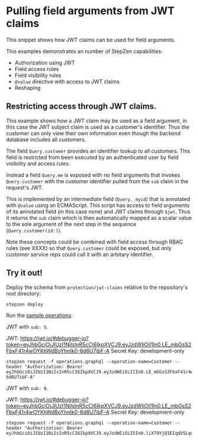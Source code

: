 # Pulling field arguments from JWT claims

This snippet shows how JWT claims can be used for field arguments.

This examples demonstrates an number of StepZen capabilities:

- Authorization using JWT
- Field access rules
- Field visibility rules
- `@value` directive with access to JWT claims
- Reshaping

## Restricting access through JWT claims.

This example shows how a JWT claim may be used as a field argument, in this case the JWT subject claim
is used as a customer's identifier. Thus the customer can only view their own information even though
the backend database includes all customers.

The field `Query.customer` provides an identifier lookup to all customers. This field is restricted
from been executed by an authenticated user by field visibility and access rules.

Instead a field `Query.me` is exposed with no field arguments that invokes `Query.customer`
with the customer identifier pulled from the `sub` claim in the request's JWT.

This is implemented by an intermediate field (`Query._myid`) that is annotated with `@value` using an ECMAScript.
This script has access to field arguments of its annotated field (in this case none) and JWT claims through `$jwt`.
Thus it returns the `sub` claim which is then automatically mapped as a scalar value to the sole argument of
the next step in the sequence (`Query.customer(id:)`).

Note these concepts could be combined with field access through RBAC rules (see XXXX)
so that `Query.customer` could be exposed, but only customer service reps could call it
with an arbitary identifier.

## Try it out!

Deploy the schema from `protection/jwt-claims` relative to the repository's root directory:

```
stepzen deploy
```

Run the [sample operations](operations.graphql):

JWT with `sub: 5`.

JWT: https://jwt.io/#debugger-io?token=eyJhbGciOiJIUzI1NiIsInR5cCI6IkpXVCJ9.eyJzdWIiOiI1In0.LE_mbGsS2FbxF41r4wOYKhWdBoYhnIk0-6d6U7ibF-A
Secret Key: development-only

```
stepzen request -f operations.graphql --operation-name=Customer --header "Authorization: Bearer eyJhbGciOiJIUzI1NiIsInR5cCI6IkpXVCJ9.eyJzdWIiOiI1In0.LE_mbGsS2FbxF41r4wOYKhWdBoYhnIk0-6d6U7ibF-A"
```

JWT with `sub: 9`.

JWT: https://jwt.io/#debugger-io?token=eyJhbGciOiJIUzI1NiIsInR5cCI6IkpXVCJ9.eyJzdWIiOiI1In0.LE_mbGsS2FbxF41r4wOYKhWdBoYhnIk0-6d6U7ibF-A
Secret Key: development-only

```
stepzen request -f operations.graphql --operation-name=Customer --header "Authorization: Bearer eyJhbGciOiJIUzI1NiIsInR5cCI6IkpXVCJ9.eyJzdWIiOiI5In0.liX79YjQ1EIqdVSLqvKoVJxoj63OkBANwZLsZcdLzDM"
```
